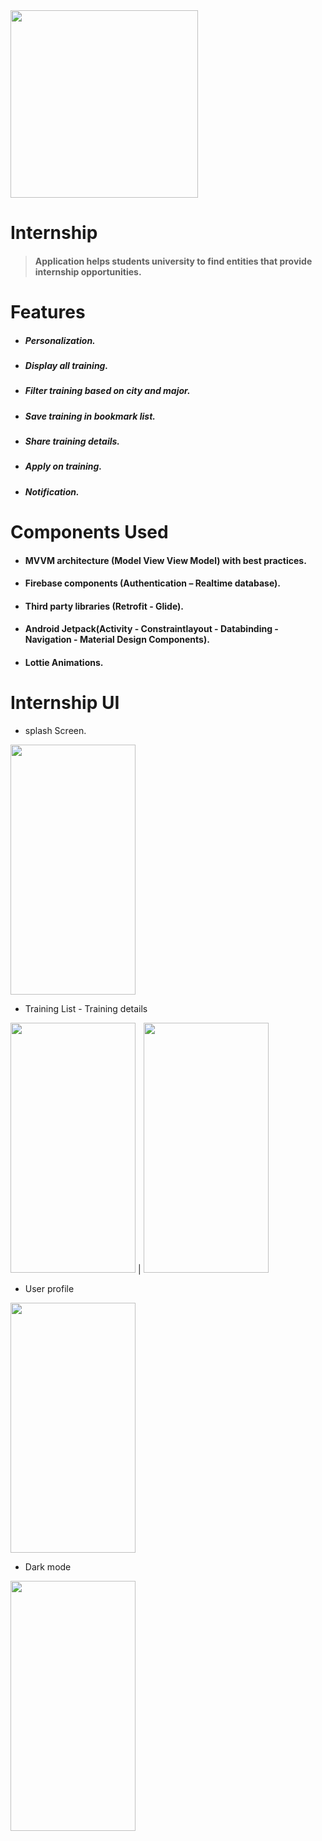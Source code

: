 <img src="https://user-images.githubusercontent.com/92260450/150405951-32aa0b57-caac-4c71-85c4-135ed0f083e6.PNG" width="300" height="300">

# Internship

> #### Application helps students university to find entities that provide internship opportunities. 

# Features
* ##### Personalization.
* ##### Display all training.
* ##### Filter training based on city and major.
* ##### Save training in bookmark list.
* ##### Share training details.
* ##### Apply on training.
* ##### Notification.

# Components Used
* #### MVVM architecture (Model View View Model) with best practices.
* #### Firebase components (Authentication – Realtime database).
* #### Third party libraries (Retrofit - Glide). 
* #### Android Jetpack(Activity - Constraintlayout - Databinding - Navigation - Material Design Components).
* #### Lottie Animations.

# Internship UI
* splash Screen.

<img src="https://user-images.githubusercontent.com/92260450/150410304-7b26951d-3cdd-4492-823a-1b871c5ff197.png" width="200" height="400">

* Training List - Training details

<img src="https://user-images.githubusercontent.com/92260450/150410785-b8d718c0-1be1-45c8-a7ac-3a01a792a7ea.png" width="200" height="400"> | <img src="https://user-images.githubusercontent.com/92260450/150410866-c15c20bc-0fd1-4f57-8fb9-e2c52d4768e6.png" width="200" height="400">

* User profile

<img src="https://user-images.githubusercontent.com/92260450/150411029-5a0d2c7f-d352-48de-bada-778a384d7c57.png" width="200" height="400">

* Dark mode

<img src="https://user-images.githubusercontent.com/92260450/150411169-58fd0cd6-3d4d-41f2-8b18-1a3999f76166.png" width="200" height="400">
